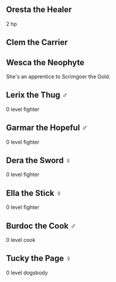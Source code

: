 
## Oresta the Healer

  2 hp

## Clem the Carrier

## Wesca the Neophyte

She's an apprentice to Scrimgoer the Gold.

## Lerix the Thug ♂

0 level fighter

## Garmar the Hopeful ♂

0 level fighter

## Dera the Sword ♀

0 level fighter

## Ella the Stick ♀

0 level fighter

## Burdoc the Cook ♂

0 level cook

## Tucky the Page ♀

0 level dogsbody
